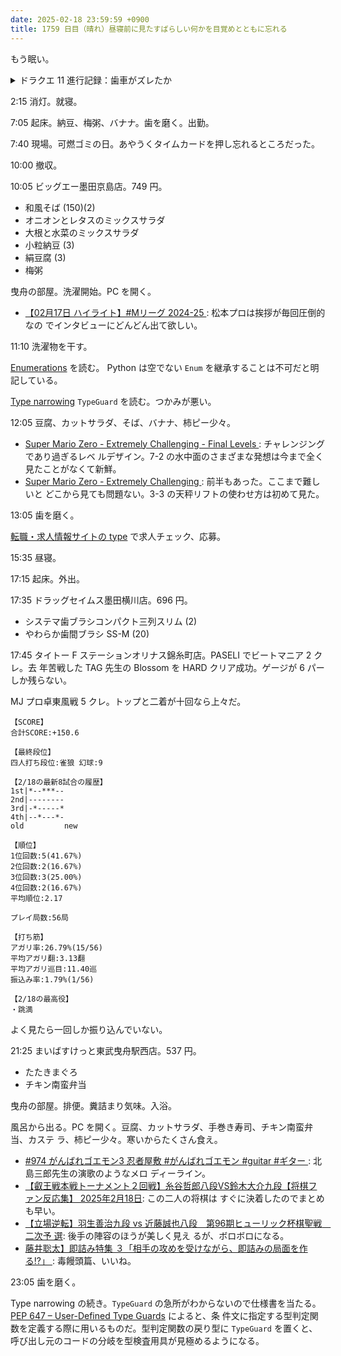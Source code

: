 ```yaml
---
date: 2025-02-18 23:59:59 +0900
title: 1759 日目（晴れ）昼寝前に見たすばらしい何かを目覚めとともに忘れる
---
```


もう眠い。

<details><summary>ドラクエ 11 進行記録：歯車がズレたか</summary>
<p>主人公も攻撃力 999 を達成可能になる。グレイグもそうだが、片手武器でも 999 にしたい。</p>

<p>残り時間で裏ボス連戦。記録更新ならない。おかしいな？</p>
</details>

2:15 消灯。就寝。

7:05 起床。納豆、梅粥、バナナ。歯を磨く。出勤。

7:40 現場。可燃ゴミの日。あやうくタイムカードを押し忘れるところだった。

10:00 撤収。

10:05 ビッグエー墨田京島店。749 円。

* 和風そば (150)(2)
* オニオンとレタスのミックスサラダ
* 大根と水菜のミックスサラダ
* 小粒納豆 (3)
* 絹豆腐 (3)
* 梅粥

曳舟の部屋。洗濯開始。PC を開く。

* [【02月17日 ハイライト】#Mリーグ 2024-25
  ](https://www.youtube.com/watch?v=dYd1uaUUgaw): 松本プロは挨拶が毎回圧倒的なの
  でインタビューにどんどん出て欲しい。

11:10 洗濯物を干す。

[Enumerations](https://typing.readthedocs.io/en/latest/spec/enums.html) を読む。
Python は空でない `Enum` を継承することは不可だと明記している。

[Type narrowing](https://typing.readthedocs.io/en/latest/spec/narrowing.html)
`TypeGuard` を読む。つかみが悪い。

12:05 豆腐、カットサラダ、そば、バナナ、柿ピー少々。

* [Super Mario Zero - Extremely Challenging - Final Levels
  ](https://www.youtube.com/watch?v=SFpQQxXOLEQ): チャレンジングであり過ぎるレベ
  ルデザイン。7-2 の水中面のさまざまな発想は今まで全く見たことがなくて新鮮。
* [Super Mario Zero - Extremely Challenging
  ](https://www.youtube.com/watch?v=6mAniUZ28PU): 前半もあった。ここまで難しいと
  どこから見ても問題ない。3-3 の天秤リフトの使わせ方は初めて見た。

13:05 歯を磨く。

[転職・求人情報サイトの type](https://type.jp/) で求人チェック、応募。

15:35 昼寝。

17:15 起床。外出。

17:35 ドラッグセイムス墨田横川店。696 円。

* システマ歯ブラシコンパクト三列スリム (2)
* やわらか歯間ブラシ SS-M (20)

17:45 タイトー F ステーションオリナス錦糸町店。PASELI でビートマニア 2 クレ。去
年苦戦した TAG 先生の Blossom を HARD クリア成功。ゲージが 6 パーしか残らない。

MJ プロ卓東風戦 5 クレ。トップと二着が十回なら上々だ。

```text
【SCORE】
合計SCORE:+150.6

【最終段位】
四人打ち段位:雀狼 幻球:9

【2/18の最新8試合の履歴】
1st|*--***--
2nd|--------
3rd|-*-----*
4th|--*---*-
old         new

【順位】
1位回数:5(41.67%)
2位回数:2(16.67%)
3位回数:3(25.00%)
4位回数:2(16.67%)
平均順位:2.17

プレイ局数:56局

【打ち筋】
アガリ率:26.79%(15/56)
平均アガリ翻:3.13翻
平均アガリ巡目:11.40巡
振込み率:1.79%(1/56)

【2/18の最高役】
・跳満
```

よく見たら一回しか振り込んでいない。

21:25 まいばすけっと東武曳舟駅西店。537 円。

* たたきまぐろ
* チキン南蛮弁当

曳舟の部屋。排便。糞詰まり気味。入浴。

風呂から出る。PC を開く。豆腐、カットサラダ、手巻き寿司、チキン南蛮弁当、カステ
ラ、柿ピー少々。寒いからたくさん食え。

* [#974 がんばれゴエモン3 忍者屋敷 #がんばれゴエモン #guitar #ギター
  ](https://www.youtube.com/watch?v=1JNWjyCzTLA): 北島三郎先生の演歌のようなメロ
  ディーライン。
* [【叡王戦本戦トーナメント２回戦】糸谷哲郎八段VS鈴木大介九段【将棋ファン反応集】
  2025年2月18日](https://www.youtube.com/watch?v=vFC84FCB4Gw): この二人の将棋は
  すぐに決着したのでまとめも早い。
* [【立場逆転】羽生善治九段 vs 近藤誠也八段　第96期ヒューリック杯棋聖戦　二次予
  選](https://www.youtube.com/watch?v=Uc2OWJXbyDM): 後手の陣容のほうが美しく見え
  るが、ボロボロになる。
* [藤井聡太】即詰み特集 ３「相手の攻めを受けながら、即詰みの局面を作る!?」
  ](https://www.youtube.com/watch?v=bekZAvNk8Ls): 毒饅頭篇、いいね。

23:05 歯を磨く。

Type narrowing の続き。`TypeGuard` の急所がわからないので仕様書を当たる。[PEP
647 – User-Defined Type Guards](https://peps.python.org/pep-0647/) によると、条
件文に指定する型判定関数を定義する際に用いるものだ。型判定関数の戻り型に
`TypeGuard` を置くと、呼び出し元のコードの分岐を型検査用具が見極めるようになる。
